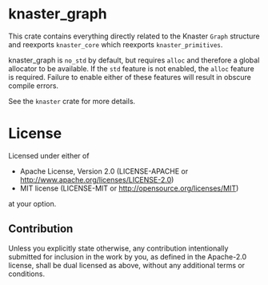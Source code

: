 # knaster_graph

This crate contains everything directly related to the Knaster `Graph` structure and reexports `knaster_core` which reexports `knaster_primitives`.

knaster_graph is `no_std` by default, but requires `alloc` and therefore a global allocator to be available. If the `std` feature is not enabled, the `alloc` feature is required. Failure to enable either of these features will result in obscure compile errors.

See the `knaster` crate for more details.

# License

Licensed under either of

- Apache License, Version 2.0 (LICENSE-APACHE or http://www.apache.org/licenses/LICENSE-2.0)
- MIT license (LICENSE-MIT or http://opensource.org/licenses/MIT)

at your option.

## Contribution

Unless you explicitly state otherwise, any contribution intentionally submitted for inclusion in the work by you, as defined in the Apache-2.0 license, shall be dual licensed as above, without any additional terms or conditions.


